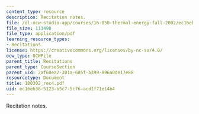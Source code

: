 ```yaml
---
content_type: resource
description: Recitation notes.
file: /ol-ocw-studio-app/courses/16-050-thermal-energy-fall-2002/ec16eb385123b5c75c76acd1f71e14b4_100302_rec4.pdf
file_size: 113498
file_type: application/pdf
learning_resource_types:
- Recitations
license: https://creativecommons.org/licenses/by-nc-sa/4.0/
ocw_type: OCWFile
parent_title: Recitations
parent_type: CourseSection
parent_uid: 2af60ea2-301a-605f-b399-896a0de17e88
resourcetype: Document
title: 100302_rec4.pdf
uid: ec16eb38-5123-b5c7-5c76-acd1f71e14b4
---
```

Recitation notes.